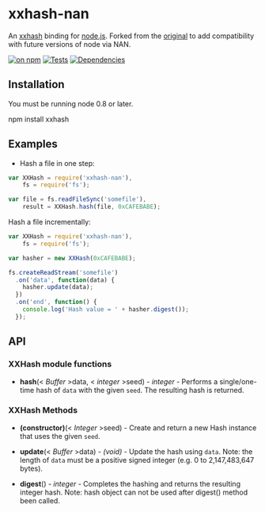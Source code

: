 # xxhash-nan

An [xxhash](http://code.google.com/p/xxhash/) binding for [node.js](http://nodejs.org/). Forked from the [original](https://github.com/mscdex/node-xxhash) to add compatibility with future versions of node via NAN.

[![on npm](http://img.shields.io/npm/v/xxhash-nan.svg?style=flat)](https://www.npmjs.org/package/jthoober)  [![Tests](http://img.shields.io/travis/ceejbot/xxhash-nan.svg?style=flat)](http://travis-ci.org/ceejbot/xxhash-nan)    [![Dependencies](http://img.shields.io/david/ceejbot/xxhash-nan.svg?style=flat)](https://david-dm.org/ceejbot/xxhash-nan)

## Installation

You must be running node 0.8 or later.

  npm install xxhash

## Examples

* Hash a file in one step:

```javascript
var XXHash = require('xxhash-nan'),
    fs = require('fs');

var file = fs.readFileSync('somefile'),
    result = XXHash.hash(file, 0xCAFEBABE);
```

Hash a file incrementally:

```javascript
var XXHash = require('xxhash-nan'),
    fs = require('fs');

var hasher = new XXHash(0xCAFEBABE);

fs.createReadStream('somefile')
  .on('data', function(data) {
    hasher.update(data);
  })
  .on('end', function() {
    console.log('Hash value = ' + hasher.digest());
  });
```

## API

### XXHash module functions

* **hash**(< _Buffer_ >data, < _integer_ >seed) - _integer_ - Performs a single/one-time hash of `data` with the given `seed`. The resulting hash is returned.


### XXHash Methods

* **(constructor)**(< _Integer_ >seed) - Create and return a new Hash instance that uses the given `seed`.

* **update**(< _Buffer_ >data) - _(void)_ - Update the hash using `data`. Note: the length of `data` must be a positive signed integer (e.g. 0 to 2,147,483,647 bytes).

* **digest**()  - _integer_ - Completes the hashing and returns the resulting integer hash. Note: hash object can not be used after digest() method been called.

